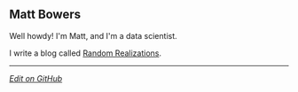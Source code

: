 ## Matt Bowers

Well howdy! I'm Matt, and I'm a data scientist.

I write a blog called [Random Realizations](https://mcb00.github.io/boog).

 

---

_[Edit on GitHub](https://github.com/mcb00/mcb00.github.io)_
